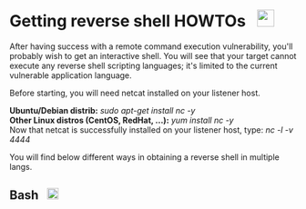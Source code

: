 # Getting reverse shell HOWTOs &nbsp; <img src="https://raw.githubusercontent.com/syriusbughunt/Getting_Reverse_Shell/master/img/shell1.png" width="30"/>
After having success with a remote command execution vulnerability, you'll probably wish to get an interactive shell. You will see that your target cannot execute any reverse shell scripting languages; it's limited to the current vulnerable application language.  
  
Before starting, you will need netcat installed on your listener host.
  
**Ubuntu/Debian distrib:** *sudo apt-get install nc -y*  
**Other Linux distros (CentOS, RedHat, ...):** *yum install nc -y*  
Now that netcat is successfully installed on your listener host, type: *nc -l -v 4444*
  
You will find below different ways in obtaining a reverse shell in multiple langs.  
  
## **Bash** &nbsp; <img src="https://raw.githubusercontent.com/syriusbughunt/Getting_Reverse_Shell/master/img/bash.jpg" width="20"/>
